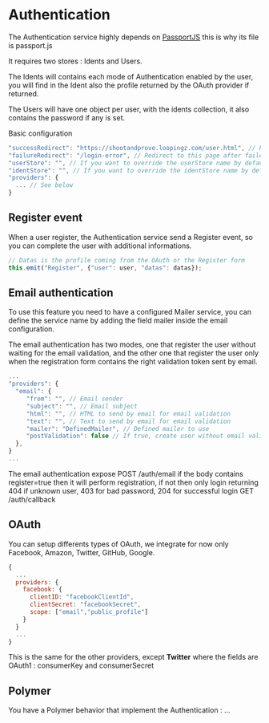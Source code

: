 # Authentication

The Authentication service highly depends on [PassportJS](http://passportjs.org/) this is why its file is passport.js

It requires two stores : Idents and Users.

The Idents will contains each mode of Authentication enabled by the user, you will find in the Ident also the profile returned by the OAuth provider if returned.

The Users will have one object per user, with the idents collection, it also contains the password if any is set.

Basic configuration

```javascript
"successRedirect": "https://shootandprove.loopingz.com/user.html", // Redirect to this page after login
"failureRedirect": "/login-error", // Redirect to this page after failed login
"userStore": "", // If you want to override the userStore name by default Users
"identStore": "", // If you want to override the identStore name by default Idents
"providers": {
  ... // See below
}
```

## Register event

When a user register, the Authentication service send a Register event, so you can complete the user with additional informations.

```javascript
// Datas is the profile coming from the OAuth or the Register form
this.emit("Register", {"user": user, "datas": datas});
```

## Email authentication

To use this feature you need to have a configured Mailer service, you can define the service name by adding the field mailer inside the email configuration.

The email authentication has two modes, one that register the user without waiting for the email validation, and the other one that register the user only when the registration form contains the right validation token sent by email.


```javascript
...
"providers": {
  "email": {
     "from": "", // Email sender
     "subject": "", // Email subject
     "html": "", // HTML to send by email for email validation
     "text": "", // Text to send by email for email validation
     "mailer": "DefinedMailer", // Defined mailer to use
     "postValidation": false // If true, create user without email validation
  },
}
...
```

The email authentication expose 
POST /auth/email
if the body contains register=true then it will perform registration, if not then only login returning 404 if unknown user, 403 for bad password, 204 for successful login
GET /auth/callback

## OAuth

You can setup differents types of OAuth, we integrate for now only Facebook, Amazon, Twitter, GitHub, Google.

```javascript
{
  ...
  providers: {
    facebook: {
      clientID: "facebookClientId",
      clientSecret: "facebookSecret",
      scope: ["email","public_profile"]
    }
  }
  ...
}
```

This is the same for the other providers, except **Twitter** where the fields are OAuth1 : consumerKey and consumerSecret

## Polymer

You have a Polymer behavior that implement the Authentication : ...

